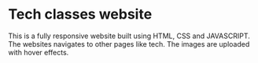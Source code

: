 # Tech classes website

This is a fully responsive website built using HTML, CSS and JAVASCRIPT. The websites navigates to other pages like tech.
The images are uploaded with hover effects. 

